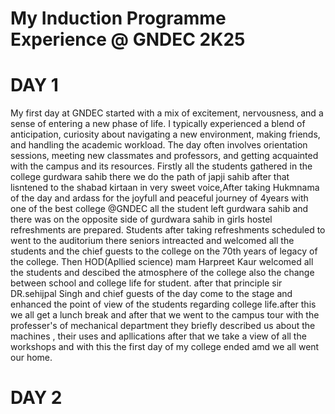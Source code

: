 # My Induction Programme Experience @ GNDEC 2K25

# DAY 1
My first day at GNDEC started with a mix of excitement, nervousness, and a sense of entering a new phase of life. I typically experienced a blend of anticipation, curiosity about navigating a new environment, making friends, and handling the academic workload. The day often involves orientation sessions, meeting new classmates and professors, and getting acquainted with the campus and its resources. Firstly all the students gathered in the college gurdwara sahib there we do the path of japji sahib after that lisntened to the shabad kirtaan in very sweet voice,After taking Hukmnama of the day and ardass for the joyfull and peaceful journey of 4years with one of the best college @GNDEC all the student left gurdwara sahib and there was on the opposite side of gurdwara sahib in girls hostel refreshments are prepared. Students after taking refreshments scheduled to went to the auditorium there seniors intreacted and welcomed all the students and the chief guests to the college on the 70th years of legacy of the college. Then HOD(Apllied science) mam Harpreet Kaur welcomed all the students and descibed the atmosphere of the college also the change between school and college life for  student. after that principle sir DR.sehijpal Singh and chief guests of the day come to the stage and enhanced the point of view of the students regarding college life.after this we all get a lunch break and after that we went to the campus tour with the professer's of mechanical department they briefly described us about the machines , their uses and apllications after that we take a view of all the workshops and with this the first day of my college ended amd we all went our home.

# DAY 2
